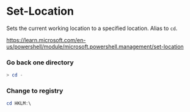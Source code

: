 # Set-Location

Sets the current working location to a specified location. Alias to `cd`.

https://learn.microsoft.com/en-us/powershell/module/microsoft.powershell.management/set-location

### Go back one directory
```powershell
> cd -
```

### Change to registry
```powershell
cd HKLM:\
```
